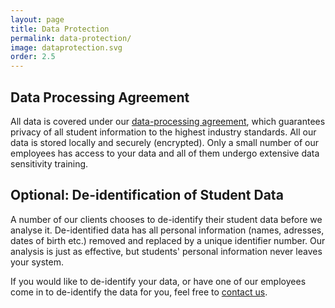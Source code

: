 ```yaml
---
layout: page
title: Data Protection
permalink: data-protection/
image: dataprotection.svg
order: 2.5
---
```


<!-- We are not just promising complete student anonymity; we guarantee it using our 3-step process of data submission:

## Step 1 ##
You download our data submission tool, which takes in student data. This tool replaces sensitive student information (like names, addresses, etc.) with a student ID. If our tool misses some sensitive information, it allows you to select it manually with one click.

## Step 2 ##
The data we need, minus all the sensitive student information is converted into a CSV (something like an Excel file) which you can check and with which our analysis software works.

## Step 3 ##
You send us the CSV, confident about what information it contains.
The sensitive student information never leaves your school's system.

Once we have completed our analysis, our tool converts the student ID assigned in Step 1 back to the student name, so you can use what we found out. -->

## Data Processing Agreement

All data is covered under our [data-processing agreement](SSC-data-processing-agreement.docx), which guarantees privacy of all student information to the highest industry standards. All our data is stored locally and securely (encrypted). Only a small number of our employees has access to your data and all of them undergo extensive data sensitivity training.

## Optional: De-identification of Student Data
A number of our clients chooses to de-identify their student data before we analyse it. De-identified data has all personal information (names, adresses, dates of birth etc.) removed and replaced by a unique identifier number. Our analysis is just as effective, but students' personal information never leaves your system.

If you would like to de-identify your data, or have one of our employees come in to de-identify the data for you, feel free to [contact us](../contact/).
